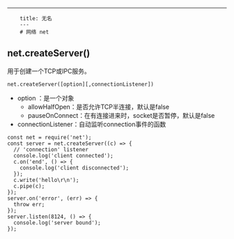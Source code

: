 ---
        title: 无名
        ---
        # 网络 net

## net.createServer()

用于创建一个TCP或IPC服务。

```
net.createServer([option][,connectionListener])
```

- option ：是一个对象
    - allowHalfOpen：是否允许TCP半连接，默认是false
    - pauseOnConnect：在有连接进来时，socket是否暂停，默认是false
- connectionListener：自动监听connection事件的函数

```
const net = require('net');
const server = net.createServer((c) => {
  // 'connection' listener
  console.log('client connected');
  c.on('end', () => {
    console.log('client disconnected');
  });
  c.write('hello\r\n');
  c.pipe(c);
});
server.on('error', (err) => {
  throw err;
});
server.listen(8124, () => {
  console.log('server bound');
});
```